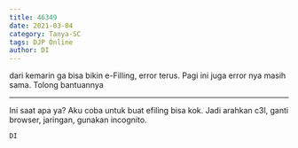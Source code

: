 ```yaml
---
title: 46349
date: 2021-03-04
category: Tanya-SC
tags: DJP Online
author: DI
---
```


dari kemarin ga bisa bikin e-Filling, error terus. Pagi ini juga error nya masih sama. Tolong bantuannya

---

Ini saat apa ya? Aku coba untuk buat efiling bisa kok. Jadi arahkan c3l, ganti browser, jaringan, gunakan incognito.

`DI`
